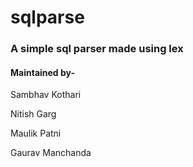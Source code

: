 # sqlparse
### A simple sql parser made using lex

#### Maintained by-
Sambhav Kothari

Nitish Garg

Maulik Patni

Gaurav Manchanda
